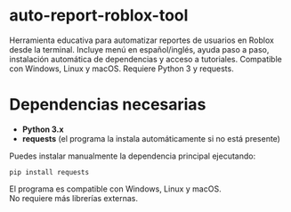 # auto-report-roblox-tool
Herramienta educativa para automatizar reportes de usuarios en Roblox desde la terminal. Incluye menú en español/inglés, ayuda paso a paso, instalación automática de dependencias y acceso a tutoriales. Compatible con Windows, Linux y macOS. Requiere Python 3 y requests.


# Dependencias necesarias

- **Python 3.x**  
- **requests** (el programa la instala automáticamente si no está presente)

Puedes instalar manualmente la dependencia principal ejecutando:
```
pip install requests
```

El programa es compatible con Windows, Linux y macOS.  
No requiere más librerías externas.
